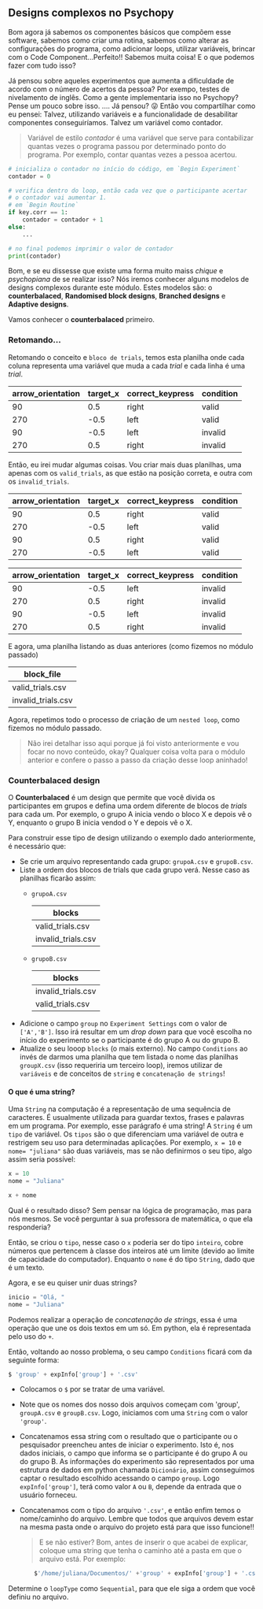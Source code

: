 ## Designs complexos no Psychopy

Bom agora já sabemos os componentes básicos que compõem esse software, sabemos como criar uma rotina, sabemos como alterar as configurações do programa, como adicionar loops, utilizar variáveis, brincar com o Code Component...Perfeito!! Sabemos muita coisa! E o que podemos fazer com tudo isso?

Já pensou sobre aqueles experimentos que aumenta a dificuldade de acordo com o número de acertos da pessoa? Por exempo, testes de nivelamento de inglês. Como a gente implementaria isso no Psychopy? Pense um pouco sobre isso.
....
Já pensou? 😜 Então vou compartilhar como eu pensei: Talvez, utilizando variáveis e a funcionalidade de desabilitar componentes conseguiríamos. Talvez um variável como contador.
> Variável de estilo _contador_ é uma variável que serve para contabilizar quantas vezes o programa passou por determinado ponto do programa. Por exemplo, contar quantas vezes a pessoa acertou.
```python
# inicializa o contador no início do código, em `Begin Experiment`
contador = 0

# verifica dentro do loop, então cada vez que o participante acertar
# o contador vai aumentar 1.
# em `Begin Routine`
if key.corr == 1:
    contador = contador + 1
else:
    ...

# no final podemos imprimir o valor de contador
print(contador)
```

Bom, e se eu dissesse que existe uma forma muito maiss _chique_ e _psychopiana_ de se realizar isso? Nós iremos conhecer alguns modelos de designs complexos durante este módulo. Estes modelos são: o **counterbalaced**, **Randomised block designs**, **Branched designs** e **Adaptive designs**.

Vamos conhecer o **counterbalaced** primeiro.


### Retomando...
Retomando o conceito e `bloco de trials`, temos esta planilha onde cada coluna representa uma variável que muda a cada _trial_  e cada linha é uma _trial_.

| arrow_orientation | target_x | correct_keypress | condition |
| --- |  --- | --- | --- |
| 90 | 0.5 | right |valid |
| 270 | -0.5 | left | valid |
| 90 | -0.5 | left  | invalid |
| 270 | 0.5 |right | invalid|


Então, eu irei mudar algumas coisas. Vou criar mais duas planilhas, uma apenas com os `valid_trials`, as que estão na posição correta, e outra com os `invalid_trials`. 

| arrow_orientation | target_x | correct_keypress | condition |
| --- |  --- | --- | --- |
| 90 | 0.5 | right |valid |
| 270 | -0.5 | left | valid |
| 90 | 0.5 | right |valid |
| 270 | -0.5 | left | valid |

| arrow_orientation | target_x | correct_keypress | condition |
| --- |  --- | --- | --- |
| 90 | -0.5 | left  | invalid |
| 270 | 0.5 |right | invalid|
| 90 | -0.5 | left  | invalid |
| 270 | 0.5 |right | invalid|

E agora, uma planilha listando as duas anteriores (como fizemos no módulo passado)

| block_file |
| ----- |
| valid_trials.csv |
| invalid_trials.csv |


Agora, repetimos todo o processo de criação de um `nested loop`, como fizemos no módulo passado. 
> Não irei detalhar isso aqui porque já foi visto anteriormente e vou focar no novo conteúdo, okay? Qualquer coisa volta para o módulo anterior e confere o passo a passo da criação desse loop aninhado! 

### Counterbalaced design
O **Counterbalaced** é um design que permite que você divida os participantes em grupos e defina uma ordem diferente de blocos de _trials_ para cada um. Por exemplo, o grupo A inicia vendo o bloco X e depois vê o Y, enquanto o grupo B inicia vendod o Y e depois vê o X.

Para construir esse tipo de design utilizando o exemplo dado anteriormente, é necessário que: 
- Se crie um arquivo representando cada grupo: `grupoA.csv` e `grupoB.csv`.
- Liste a ordem dos blocos de trials que cada grupo verá. Nesse caso as planilhas ficarão assim:
    - `grupoA.csv`
        
        | blocks |
        | ------ |
        | valid_trials.csv |
        | invalid_trials.csv |
    
    - `grupoB.csv`

        | blocks |
        | --- |
        | invalid_trials.csv |
        | valid_trials.csv |
- Adicione o campo `group` no `Experiment Settings` com o valor de `['A','B']`. Isso irá resultar em um _drop down_ para que você escolha no início do experimento se o participante é do grupo A ou do grupo B.
- Atualize o seu looop `blocks` (o mais externo). No campo `Conditions` ao invés de darmos uma planilha que tem listada o nome das planilhas `groupX.csv` (isso requeriria um terceiro loop), iremos utilizar de `variáveis` e de conceitos de `string` e `concatenação de strings`! 

#### O que é uma string?
Uma `String` na computação é a representação de uma sequência de caracteres. É usualmente utilizada para guardar textos, frases e palavras em um programa. Por exemplo, esse parágrafo é uma string!
A `String` é um `tipo` de variável. Os `tipos` são o que diferenciam uma variável de outra e restrigem seu uso para determinadas aplicações. Por exemplo, `x = 10` e `nome= "juliana"` são duas variáveis, mas se não definirmos o seu tipo, algo assim seria possível:
```python
x = 10
nome = "Juliana"

x + nome
```
Qual é o resultado disso? Sem pensar na lógica de programação, mas para nós mesmos. Se você perguntar à sua professora de matemática, o que ela responderia? 

Então, se criou o `tipo`, nesse caso o `x` poderia ser do tipo `inteiro`, cobre números que pertencem à classe dos inteiros até um limite (devido ao limite de capacidade do computador). Enquanto o `nome` é do tipo `String`, dado que é um texto.


Agora, e se eu quiser unir duas strings? 
```python
inicio = "Olá, "
nome = "Juliana"
```

Podemos realizar a operação de _concatenação de strings_, essa é uma operação que une os dois textos em um só. Em python, ela é representada pelo uso do `+`.

Então, voltando ao nosso problema, o seu campo `Conditions` ficará com da seguinte forma:

```python
$ 'group' + expInfo['group'] + '.csv'
```
- Colocamos o `$` por se tratar de uma variável.
- Note que os nomes dos nosso dois arquivos começam com 'group', `groupA.csv` e `groupB.csv`. Logo, iniciamos com uma `String` com o valor `'group'`.
- Concatenamos essa string com o resultado que o participante ou o pesquisador preencheu antes de iniciar o experimento. Isto é, nos dados iniciais, o campo que informa se o participante é do grupo A ou do grupo B. As informações do experimento são representados por uma estrutura de dados em python chamada `Dicionário`, assim conseguimos captar o resultado escolhido acessando o campo `group`. Logo `expInfo['group']`, terá como valor `A` ou `B`, depende da entrada que o usuário forneceu.
- Concatenamos com o tipo do arquivo `'.csv'`, e então enfim temos o nome/caminho do arquivo. Lembre que todos que arquivos devem estar na mesma pasta onde o arquivo do projeto está para que isso funcione!!

    > E se não estiver? Bom, antes de inserir o que acabei de explicar, coloque uma string que tenha o caminho até a pasta em que o arquivo está. Por exemplo:
    ```python
        $'/home/juliana/Documentos/' +'group' + expInfo['group'] + '.csv'
    ```

Determine o `loopType` como `Sequential`, para que ele siga a ordem que você definiu no arquivo.